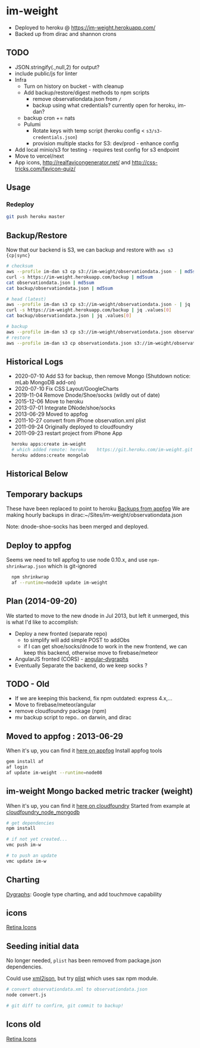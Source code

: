 # im-weight

- Deployed to heroku @ <https://im-weight.herokuapp.com/>
- Backed up from dirac and shannon crons

## TODO

- JSON.stringify(.,null,2) for output?
- include public/js for linter
- Infra
  - Turn on history on bucket - with cleanup
  - Add backup/restore/digest methods to npm scripts
    - remove observationdata.json from `/`
    - backup using what credentials? currently open for heroku, im-dan?
  - backup cron += nats
  - Pulumi
    - Rotate keys with temp script (heroku config < `s3/s3-credentials.json`)
    - provision multiple stacks for S3: dev/prod - enhance config
- Add local minio/s3 for testing - requires test config for s3 endpoint
- Move to vercel/next
- App icons, <http://realfavicongenerator.net/> and <http://css-tricks.com/favicon-quiz/>

## Usage

### Redeploy

```bash
git push heroku master
```

## Backup/Restore

Now that our backend is S3, we can backup and restore with `aws s3 {cp|sync}`

```bash
# checksum
aws --profile im-dan s3 cp s3://im-weight/observationdata.json - | md5sum
curl -s https://im-weight.herokuapp.com/backup | md5sum
cat observationdata.json | md5sum
cat backup/observationdata.json | md5sum

# head (latest)
aws --profile im-dan s3 cp s3://im-weight/observationdata.json - | jq .values[0]
curl -s https://im-weight.herokuapp.com/backup | jq .values[0]
cat backup/observationdata.json | jq .values[0]

# backup
aws --profile im-dan s3 cp s3://im-weight/observationdata.json observationdata.json
# restore
aws --profile im-dan s3 cp observationdata.json s3://im-weight/observationdata.json
```

## Historical Logs

- 2020-07-10 Add S3 for backup, then remove Mongo (Shutdown notice: mLab MongoDB add-on)
- 2020-07-10 Fix CSS Layout/GoogleCharts
- 2019-11-04 Remove Dnode/Shoe/socks (wildly out of date)
- 2015-12-06 Move to heroku
- 2013-07-01 Integrate DNode/shoe/socks
- 2013-06-29 Moved to appfog
- 2011-10-27 convert from iPhone observation.xml plist
- 2011-09-24 Originally deployed to cloudfoundry
- 2011-09-23 restart project from iPhone App

```bash
  heroku apps:create im-weight
  # which added remote: heroku    https://git.heroku.com/im-weight.git
  heroku addons:create mongolab
```

## Historical Below

## Temporary backups

These have been replaced to point to heroku
[Backups from appfog](http://im-weight.aws.af.cm/)
We are making hourly backups in dirac:~/Sites/im-weight/observationdata.json

Note: dnode-shoe-socks has been merged and deployed.

## Deploy to appfog

Seems we need to tell appfog to use node 0.10.x, and use `npm-shrinkwrap.json` which is git-ignored

```bash
  npm shrinkwrap
  af --runtime=node10 update im-weight
```

## Plan (2014-09-20)

We started to move to the new dnode in Jul 2013, but left it unmerged, this is what I'd like to accomplish:

- Deploy a new fronted (separate repo)
  - to simplify will add simple POST to addObs
  - if I can get shoe/socks/dnode to work in the new frontend, we can keep this backend, otherwise move to firebase/meteor
- AngularJS fronted (CORS) - [angular-dygraphs](http://cdjackson.github.io/angular-dygraphs/)
- Eventually Separate the backend, do we keep socks ?

## TODO - Old

- If we are keeping this backend, fix npm outdated: express 4.x,...
- Move to firebase/meteor/angular
- remove cloudfoundry package (npm)
- mv backup script to repo.. on darwin, and dirac

## Moved to appfog : 2013-06-29

When it's up, you can find it [here on appfog](http://im-weight.aws.af.cm/)
Install appfog tools

```bash
gem install af
af login
af update im-weight --runtime=node08
```

## im-weight Mongo backed metric tracker (weight)

When it's up, you can find it [here on cloudfoundry](http://im-w.cloudfoundry.com)
Started from example at
  [cloudfoundry_node_mongodb](https://github.com/gatesvp/cloudfoundry_node_mongodb.git)

```bash
# get dependencies
npm install

# if not yet created...
vmc push im-w

# to push an update
vmc update im-w
```

## Charting

[Dygraphs](http://dygraphs.com/): Google type charting, and add touchmove capability

## icons

[Retina Icons](http://www.iconfinder.com/search/1/?q=iconset%3Atwg_retina_icons)

## Seeding initial data

No longer needed, `plist` has been removed from package.json dependencies.

Could use [xml2json](https://github.com/buglabs/node-xml2json), but try [plist](https://github.com/TooTallNate/node-plist) which uses sax npm module.

```bash
# convert observationdata.xml to observationdata.json
node convert.js

# git diff to confirm, git commit to backup!
```

## Icons old

[Retina Icons](http://www.iconfinder.com/search/1/?q=iconset%3Atwg_retina_icons)
